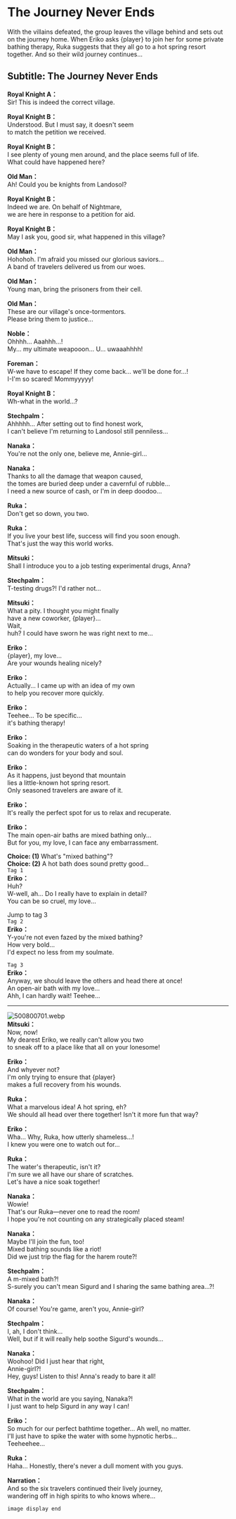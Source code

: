 # The Journey Never Ends
With the villains defeated, the group leaves the village behind and sets out on the journey home. When Eriko asks {player} to join her for some private bathing therapy, Ruka suggests that they all go to a hot spring resort together. And so their wild journey continues...
  
## Subtitle: The Journey Never Ends
  
**Royal Knight A：**  
Sir! This is indeed the correct village.  
  
**Royal Knight B：**  
Understood. But I must say, it doesn't seem  
to match the petition we received.  
  
**Royal Knight B：**  
I see plenty of young men around, and the place seems full of life.  
What could have happened here?  
  
**Old Man：**  
Ah! Could you be knights from Landosol?  
  
**Royal Knight B：**  
Indeed we are. On behalf of Nightmare,  
we are here in response to a petition for aid.  
  
**Royal Knight B：**  
May I ask you, good sir, what happened in this village?  
  
**Old Man：**  
Hohohoh. I'm afraid you missed our glorious saviors...  
A band of travelers delivered us from our woes.  
  
**Old Man：**  
Young man, bring the prisoners from their cell.  
  
**Old Man：**  
These are our village's once-tormentors.  
Please bring them to justice...  
  
**Noble：**  
Ohhhh... Aaahhh...!  
My... my ultimate weapooon... U... uwaaahhhh!  
  
**Foreman：**  
W-we have to escape! If they come back... we'll be done for...!  
I-I'm so scared! Mommyyyyy!  
  
**Royal Knight B：**  
Wh-what in the world...?  
  
**Stechpalm：**  
Ahhhhh... After setting out to find honest work,  
I can't believe I'm returning to Landosol still penniless...  
  
**Nanaka：**  
You're not the only one, believe me, Annie-girl...  
  
**Nanaka：**  
Thanks to all the damage that weapon caused,  
the tomes are buried deep under a cavernful of rubble...  
I need a new source of cash, or I'm in deep doodoo...  
  
**Ruka：**  
Don't get so down, you two.  
  
**Ruka：**  
If you live your best life, success will find you soon enough.  
That's just the way this world works.  
  
**Mitsuki：**  
Shall I introduce you to a job testing experimental drugs, Anna?  
  
**Stechpalm：**  
T-testing drugs?! I'd rather not...  
  
**Mitsuki：**  
What a pity. I thought you might finally  
have a new coworker, {player}...  
Wait,  
 huh? I could have sworn he was right next to me...  
  
**Eriko：**  
{player}, my love...  
Are your wounds healing nicely?  
  
**Eriko：**  
Actually... I came up with an idea of my own  
to help you recover more quickly.  
  
**Eriko：**  
Teehee... To be specific...  
 it's bathing therapy!  
  
**Eriko：**  
Soaking in the therapeutic waters of a hot spring  
can do wonders for your body and soul.  
  
**Eriko：**  
As it happens, just beyond that mountain  
lies a little-known hot spring resort.  
Only seasoned travelers are aware of it.  
  
**Eriko：**  
It's really the perfect spot for us to relax and recuperate.  
  
**Eriko：**  
The main open-air baths are mixed bathing only...  
But for you, my love, I can face any embarrassment.  
  
**Choice: (1)**  What's \"mixed bathing\"?  
**Choice: (2)**  A hot bath does sound pretty good...  
`Tag 1`  
**Eriko：**  
Huh?  
 W-well, ah... Do I really have to explain in detail?  
You can be so cruel, my love...  
  
Jump to tag 3  
`Tag 2`  
**Eriko：**  
Y-you're not even fazed by the mixed bathing?  
How very bold...  
 I'd expect no less from my soulmate.  
  
`Tag 3`  
**Eriko：**  
Anyway, we should leave the others and head there at once!  
An open-air bath with my love...  
 Ahh, I can hardly wait! Teehee...  
  

---  
  
![500800701.webp](https://redive.estertion.win/card/story/500800701.webp)  
**Mitsuki：**  
Now, now!  
 My dearest Eriko, we really can't allow you two  
to sneak off to a place like that all on your lonesome!  
  
**Eriko：**  
And whyever not?  
I'm only trying to ensure that {player}  
makes a full recovery from his wounds.  
  
**Ruka：**  
What a marvelous idea! A hot spring, eh?  
We should all head over there together! Isn't it more fun that way?  
  
**Eriko：**  
Wha... Why, Ruka, how utterly shameless...!  
I knew you were one to watch out for...  
  
**Ruka：**  
The water's therapeutic, isn't it?  
I'm sure we all have our share of scratches.  
Let's have a nice soak together!  
  
**Nanaka：**  
Wowie!  
 That's our Ruka—never one to read the room!  
I hope you're not counting on any strategically placed steam!  
  
**Nanaka：**  
Maybe I'll join the fun, too!  
 Mixed bathing sounds like a riot!  
Did we just trip the flag for the harem route?!  
  
**Stechpalm：**  
A m-mixed bath?!  
S-surely you can't mean Sigurd and I  sharing the same bathing area...?!  
  
**Nanaka：**  
Of course! You're game, aren't you, Annie-girl?  
  
**Stechpalm：**  
I, ah, I don't think...  
Well, but if it will really help soothe Sigurd's wounds...  
  
**Nanaka：**  
Woohoo! Did I just hear that right,  
 Annie-girl?!  
Hey, guys! Listen to this! Anna's ready to bare it all!  
  
**Stechpalm：**  
What in the world are you saying, Nanaka?!  
I just want to help Sigurd in any way I can!  
  
**Eriko：**  
So much for our perfect bathtime together... Ah well, no matter.  
I'll just have to spike the water with some hypnotic herbs...  
 Teeheehee...  
  
**Ruka：**  
Haha... Honestly, there's never a dull moment with you guys.  
  
**Narration：**  
And so the six travelers continued their lively journey,  
wandering off in high spirits to who knows where...  
  
`image display end`  
